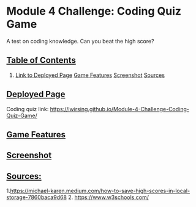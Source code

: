 # Module 4 Challenge: Coding Quiz Game
A test on coding knowledge. Can you beat the high score?

## <u>Table of Contents</u>
1. [Link to Deployed Page](#deployed-page)
[Game Features](#game-features)
[Screenshot](#screenshot)
[Sources](#sources)

## <u>Deployed Page</u>

Coding quiz link: https://iwirsing.github.io/Module-4-Challenge-Coding-Quiz-Game/ 

## <u>Game Features</u> 

## <u>Screenshot</u>

## <u>Sources:</u>

1.https://michael-karen.medium.com/how-to-save-high-scores-in-local-storage-7860baca9d68
2. https://www.w3schools.com/

